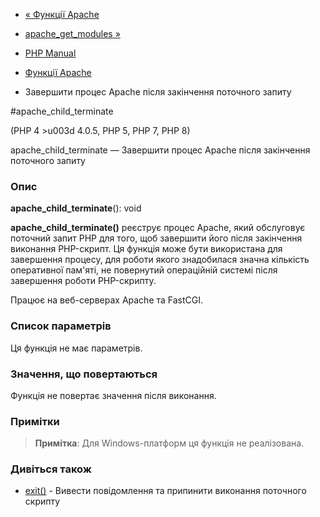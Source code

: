- [« Функції Apache](ref.apache.md)
- [apache_get_modules »](function.apache-get-modules.md)

- [PHP Manual](index.md)
- [Функції Apache](ref.apache.md)
- Завершити процес Apache після закінчення поточного запиту

#apache_child_terminate

(PHP 4 \>u003d 4.0.5, PHP 5, PHP 7, PHP 8)

apache_child_terminate — Завершити процес Apache після закінчення поточного
запиту

### Опис

**apache_child_terminate**(): void

**apache_child_terminate()** реєструє процес Apache, який обслуговує
поточний запит PHP для того, щоб завершити його після закінчення виконання
PHP-скрипт. Ця функція може бути використана для завершення
процесу, для роботи якого знадобилася значна кількість
оперативної пам'яті, не повернутий операційній системі після завершення
роботи PHP-скрипту.

Працює на веб-серверах Apache та FastCGI.

### Список параметрів

Ця функція не має параметрів.

### Значення, що повертаються

Функція не повертає значення після виконання.

### Примітки

> **Примітка**: Для Windows-платформ ця функція не реалізована.

### Дивіться також

- [exit()](function.exit.md) - Вивести повідомлення та припинити
виконання поточного скрипту
